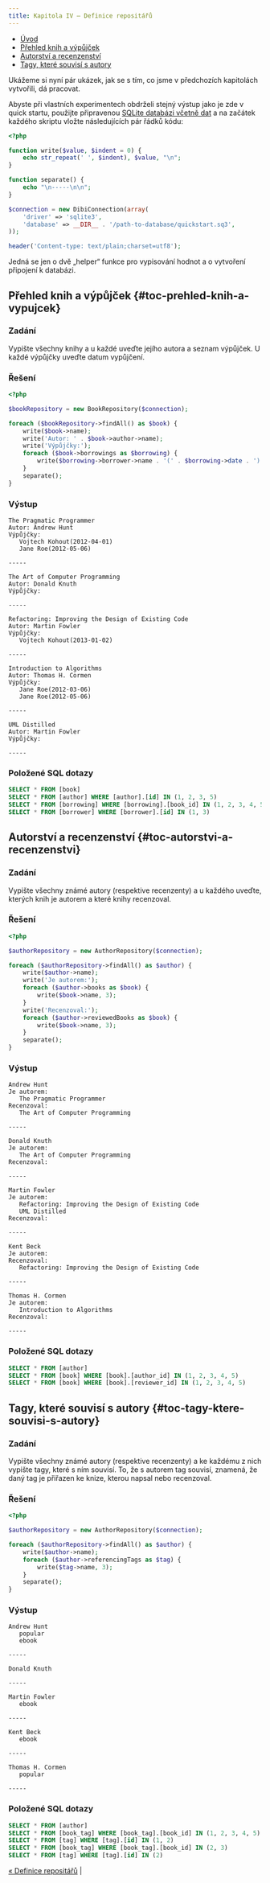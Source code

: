 ```yaml
---
title: Kapitola IV – Definice repositářů
---
```


* [Úvod](#page-title)
* [Přehled knih a výpůjček](#toc-prehled-knih-a-vypujcek)
* [Autorství a recenzenství](#toc-autorstvi-a-recenzenstvi)
* [Tagy, které souvisí s autory](#toc-tagy-ktere-souvisi-s-autory)


Ukážeme si nyní pár ukázek, jak se s tím, co jsme v předchozích kapitolách vytvořili, dá pracovat.

Abyste při vlastních experimentech obdrželi stejný výstup jako je zde v quick startu, použijte připravenou [SQLite databázi včetně dat](/cs/quick-start/kapitola-2/) a na začátek každého skriptu vložte následujících pár řádků kódu:

``` php
<?php

function write($value, $indent = 0) {
	echo str_repeat(' ', $indent), $value, "\n";
}

function separate() {
	echo "\n-----\n\n";
}

$connection = new DibiConnection(array(
	'driver' => 'sqlite3',
	'database' => __DIR__ . '/path-to-database/quickstart.sq3',
));

header('Content-type: text/plain;charset=utf8');
```

Jedná se jen o dvě „helper“ funkce pro vypisování hodnot a o vytvoření připojení k databázi.


## Přehled knih a výpůjček {#toc-prehled-knih-a-vypujcek}

### Zadání

Vypište všechny knihy a u každé uveďte jejího autora a seznam výpůjček. U každé výpůjčky uveďte datum vypůjčení.


### Řešení

``` php
<?php

$bookRepository = new BookRepository($connection);

foreach ($bookRepository->findAll() as $book) {
	write($book->name);
	write('Autor: ' . $book->author->name);
	write('Výpůjčky:');
	foreach ($book->borrowings as $borrowing) {
		write($borrowing->borrower->name . '(' . $borrowing->date . ')', 3);
	}
	separate();
}
```


### Výstup

```
The Pragmatic Programmer
Autor: Andrew Hunt
Výpůjčky:
   Vojtech Kohout(2012-04-01)
   Jane Roe(2012-05-06)

-----

The Art of Computer Programming
Autor: Donald Knuth
Výpůjčky:

-----

Refactoring: Improving the Design of Existing Code
Autor: Martin Fowler
Výpůjčky:
   Vojtech Kohout(2013-01-02)

-----

Introduction to Algorithms
Autor: Thomas H. Cormen
Výpůjčky:
   Jane Roe(2012-03-06)
   Jane Roe(2012-05-06)

-----

UML Distilled
Autor: Martin Fowler
Výpůjčky:

-----
```


### Položené SQL dotazy

``` sql
SELECT * FROM [book]
SELECT * FROM [author] WHERE [author].[id] IN (1, 2, 3, 5)
SELECT * FROM [borrowing] WHERE [borrowing].[book_id] IN (1, 2, 3, 4, 5)
SELECT * FROM [borrower] WHERE [borrower].[id] IN (1, 3)
```


## Autorství a recenzenství {#toc-autorstvi-a-recenzenstvi}

### Zadání

Vypište všechny známé autory (respektive recenzenty) a u každého uveďte, kterých knih je autorem a které knihy recenzoval.


### Řešení

``` php
<?php

$authorRepository = new AuthorRepository($connection);

foreach ($authorRepository->findAll() as $author) {
	write($author->name);
	write('Je autorem:');
	foreach ($author->books as $book) {
		write($book->name, 3);
	}
	write('Recenzoval:');
	foreach ($author->reviewedBooks as $book) {
		write($book->name, 3);
	}
	separate();
}
```


### Výstup

```
Andrew Hunt
Je autorem:
   The Pragmatic Programmer
Recenzoval:
   The Art of Computer Programming

-----

Donald Knuth
Je autorem:
   The Art of Computer Programming
Recenzoval:

-----

Martin Fowler
Je autorem:
   Refactoring: Improving the Design of Existing Code
   UML Distilled
Recenzoval:

-----

Kent Beck
Je autorem:
Recenzoval:
   Refactoring: Improving the Design of Existing Code

-----

Thomas H. Cormen
Je autorem:
   Introduction to Algorithms
Recenzoval:

-----
```


### Položené SQL dotazy

``` sql
SELECT * FROM [author]
SELECT * FROM [book] WHERE [book].[author_id] IN (1, 2, 3, 4, 5)
SELECT * FROM [book] WHERE [book].[reviewer_id] IN (1, 2, 3, 4, 5)
```


## Tagy, které souvisí s autory {#toc-tagy-ktere-souvisi-s-autory}

### Zadání

Vypište všechny známé autory (respektive recenzenty) a ke každému z nich vypište tagy, které s ním souvisí. To, že s autorem tag souvisí, znamená, že daný tag je přiřazen ke knize, kterou napsal nebo recenzoval.


### Řešení

``` php
<?php

$authorRepository = new AuthorRepository($connection);

foreach ($authorRepository->findAll() as $author) {
	write($author->name);
	foreach ($author->referencingTags as $tag) {
		write($tag->name, 3);
	}
	separate();
}
```


### Výstup

```
Andrew Hunt
   popular
   ebook

-----

Donald Knuth

-----

Martin Fowler
   ebook

-----

Kent Beck
   ebook

-----

Thomas H. Cormen
   popular

-----
```


### Položené SQL dotazy

``` sql
SELECT * FROM [author]
SELECT * FROM [book_tag] WHERE [book_tag].[book_id] IN (1, 2, 3, 4, 5)
SELECT * FROM [tag] WHERE [tag].[id] IN (1, 2)
SELECT * FROM [book_tag] WHERE [book_tag].[book_id] IN (2, 3)
SELECT * FROM [tag] WHERE [tag].[id] IN (2)
```


[« Definice repositářů](/cs/quick-start/kapitola-4/) |
